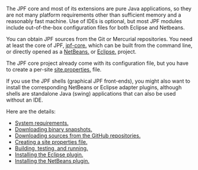 The JPF core and most of its extensions are pure Java applications, so they are not many platform requirements other than sufficient memory and a reasonably fast machine. Use of IDEs is optional, but most JPF modules include out-of-the-box configuration files for both Eclipse and Netbeans.

You can obtain JPF sources from the Git or Mercurial repositories. You need at least the core of JPF, [jpf-core.](https://github.com/javapathfinder/jpf-core) which can be built from the command line, or directly opened as a [NetBeans.](http://www.netbeans.org) or [Eclipse.](http://www.eclipse.org) project.

The JPF core project already come with its configuration file, but you have to create a per-site [site.properties.](Creating-site-properties-file) file.

If you use the JPF shells (graphical JPF front-ends), you might also want to install the corresponding NetBeans or Eclipse adapter plugins, although shells are standalone Java (swing) applications that can also be used without an IDE.

Here are the details:

  - [System requirements.](System-requirements)
  - [Downloading binary snapshots.](Downloading-binary-snapshots)
  - [Downloading sources from the GitHub repositories.](Downloading-sources)
  - [Creating a site properties file.](Creating-site-properties-file)
  - [Building, testing, and running.](Build,-Test,-Run)
  - [Installing the Eclipse plugin.](Eclipse-Plugin)
  - [Installing the NetBeans plugin.](NetBeans-Plugin)
